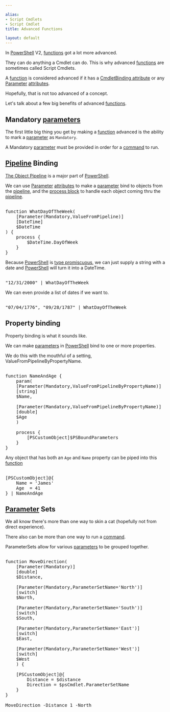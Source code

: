 ```yaml
---

alias: 
- Script Cmdlets
- Script Cmdlet
title: Advanced Functions

layout: default
---
```


In [PowerShell](/PowerShell) V2, [functions](/PowerShell/Functions) got a lot more advanced.

They can do anything a Cmdlet can do.  This is why advanced [functions](/PowerShell/Functions) are sometimes called Script Cmdlets.

A [function](/PowerShell/Functions) is considered advanced if it has a [CmdletBinding attribute](/PowerShell/Attributes/CmdletBinding-Attribute) or any [Parameter](/PowerShell/Parameters) [attributes](/PowerShell/Attributes).

Hopefully, that is not too advanced of a concept.

Let's talk about a few big benefits of advanced [functions](/PowerShell/Functions).

## Mandatory [parameters](/PowerShell/Parameters)

The first little big thing you get by making a [function](/PowerShell/Functions) advanced is the ability to mark a [parameter](/PowerShell/Parameters) as `Mandatory`.

A Mandatory [parameter](/PowerShell/Parameters) must be provided in order for a [command](/PowerShell/Commands) to run.

## [Pipeline](/PowerShell/Concepts/The-Object-Pipeline) Binding

[The Object Pipeline](/PowerShell/Concepts/The-Object-Pipeline) is a major part of [PowerShell](/PowerShell).

We can use [Parameter](/PowerShell/Parameters) [attributes](/PowerShell/Attributes) to make a [parameter](/PowerShell/Parameters) bind to objects from the [pipeline](/PowerShell/Concepts/The-Object-Pipeline), and the [process block](/PowerShell/ScriptBlock/Process-Block) to handle each object coming thru the [pipeline](/PowerShell/Concepts/The-Object-Pipeline).

<pre><br/><span class='Verbose'>function</span>&nbsp;<span class='Verbose'>WhatDayOfTheWeek</span><span class='Magenta'>(</span><br/>&nbsp;&nbsp;&nbsp;&nbsp;<span class='Magenta'>[</span><span class='Output'>Parameter</span><span class='Magenta'>(</span><span class='Output'>Mandatory</span><span class='Magenta'>,</span><span class='Output'>ValueFromPipeline</span><span class='Magenta'>)</span><span class='Magenta'>]</span><br/>&nbsp;&nbsp;&nbsp;&nbsp;<span class='Progress'>[DateTime]</span><br/>&nbsp;&nbsp;&nbsp;&nbsp;<span class='Warning'>$DateTime</span><br/><span class='Magenta'>)</span>&nbsp;<span class='Magenta'>{</span><br/>&nbsp;&nbsp;&nbsp;&nbsp;<span class='Verbose'>process</span>&nbsp;<span class='Magenta'>{</span><br/>&nbsp;&nbsp;&nbsp;&nbsp;&nbsp;&nbsp;&nbsp;&nbsp;<span class='Warning'>$DateTime</span><span class='Magenta'>.</span><span class='Output'>DayOfWeek</span><br/>&nbsp;&nbsp;&nbsp;&nbsp;<span class='Magenta'>}</span><br/><span class='Magenta'>}</span><br/></pre>

Because [PowerShell](/PowerShell) is [type promiscuous](/Languages/Weakly-Typed-Languages), we can just supply a string with a date and [PowerShell](/PowerShell) will turn it into a DateTime.

<pre><br/><span class='Verbose'>"12/31/2000"</span>&nbsp;<span class='Magenta'>|</span>&nbsp;<span class='Warning'>WhatDayOfTheWeek</span><br/></pre>

We can even provide a list of dates if we want to.

<pre><br/><span class='Verbose'>"07/04/1776"</span><span class='Magenta'>,</span>&nbsp;<span class='Verbose'>"09/28/1787"</span>&nbsp;<span class='Magenta'>|</span>&nbsp;<span class='Warning'>WhatDayOfTheWeek</span><br/></pre>

## Property binding

Property binding is what it sounds like.

We can make [parameters](/PowerShell/Parameters) in [PowerShell](/PowerShell) bind to one or more properties.

We do this with the mouthful of a setting, ValueFromPipelineByPropertyName.

<pre><br/><span class='Verbose'>function</span>&nbsp;<span class='Verbose'>NameAndAge</span>&nbsp;<span class='Magenta'>{</span><br/>&nbsp;&nbsp;&nbsp;&nbsp;<span class='Verbose'>param</span><span class='Magenta'>(</span><br/>&nbsp;&nbsp;&nbsp;&nbsp;<span class='Magenta'>[</span><span class='Output'>Parameter</span><span class='Magenta'>(</span><span class='Output'>Mandatory</span><span class='Magenta'>,</span><span class='Output'>ValueFromPipelineByPropertyName</span><span class='Magenta'>)</span><span class='Magenta'>]</span><br/>&nbsp;&nbsp;&nbsp;&nbsp;<span class='Progress'>[string]</span><br/>&nbsp;&nbsp;&nbsp;&nbsp;<span class='Warning'>$Name</span><span class='Magenta'>,</span><br/><br/>&nbsp;&nbsp;&nbsp;&nbsp;<span class='Magenta'>[</span><span class='Output'>Parameter</span><span class='Magenta'>(</span><span class='Output'>Mandatory</span><span class='Magenta'>,</span><span class='Output'>ValueFromPipelineByPropertyName</span><span class='Magenta'>)</span><span class='Magenta'>]</span><br/>&nbsp;&nbsp;&nbsp;&nbsp;<span class='Progress'>[double]</span><br/>&nbsp;&nbsp;&nbsp;&nbsp;<span class='Warning'>$Age</span><br/>&nbsp;&nbsp;&nbsp;&nbsp;<span class='Magenta'>)</span><br/><br/>&nbsp;&nbsp;&nbsp;&nbsp;<span class='Verbose'>process</span>&nbsp;<span class='Magenta'>{</span><br/>&nbsp;&nbsp;&nbsp;&nbsp;&nbsp;&nbsp;&nbsp;&nbsp;<span class='Progress'>[PSCustomObject]</span><span class='Warning'>$PSBoundParameters</span><br/>&nbsp;&nbsp;&nbsp;&nbsp;<span class='Magenta'>}</span><br/><span class='Magenta'>}</span><br/></pre>

Any object that has both an `Age` and `Name` property can be piped into this [function](/PowerShell/Functions)

<pre><br/><span class='Progress'>[PSCustomObject]</span><span class='Magenta'>@{</span><br/>&nbsp;&nbsp;&nbsp;&nbsp;<span class='Output'>Name</span>&nbsp;<span class='Magenta'>=</span>&nbsp;<span class='Verbose'>'James'</span><br/>&nbsp;&nbsp;&nbsp;&nbsp;<span class='Output'>Age</span>&nbsp;&nbsp;<span class='Magenta'>=</span>&nbsp;<span class='Output'>41</span><br/><span class='Magenta'>}</span>&nbsp;<span class='Magenta'>|</span>&nbsp;<span class='Warning'>NameAndAge</span><br/></pre>

## [Parameter](/PowerShell/Parameters) Sets

We all know there's more than one way to skin a cat (hopefully not from direct experience).

There also can be more than one way to run a [command](/PowerShell/Commands).

ParameterSets allow for various [parameters](/PowerShell/Parameters) to be grouped together.

<pre><br/><span class='Verbose'>function</span>&nbsp;<span class='Verbose'>MoveDirection</span><span class='Magenta'>(</span>&nbsp;&nbsp;&nbsp;&nbsp;<br/>&nbsp;&nbsp;&nbsp;&nbsp;<span class='Magenta'>[</span><span class='Output'>Parameter</span><span class='Magenta'>(</span><span class='Output'>Mandatory</span><span class='Magenta'>)</span><span class='Magenta'>]</span><br/>&nbsp;&nbsp;&nbsp;&nbsp;<span class='Progress'>[double]</span><br/>&nbsp;&nbsp;&nbsp;&nbsp;<span class='Warning'>$Distance</span><span class='Magenta'>,</span><br/><br/>&nbsp;&nbsp;&nbsp;&nbsp;<span class='Magenta'>[</span><span class='Output'>Parameter</span><span class='Magenta'>(</span><span class='Output'>Mandatory</span><span class='Magenta'>,</span><span class='Output'>ParameterSetName</span><span class='Magenta'>=</span><span class='Verbose'>'North'</span><span class='Magenta'>)</span><span class='Magenta'>]</span><br/>&nbsp;&nbsp;&nbsp;&nbsp;<span class='Progress'>[switch]</span><br/>&nbsp;&nbsp;&nbsp;&nbsp;<span class='Warning'>$North</span><span class='Magenta'>,</span><br/><br/>&nbsp;&nbsp;&nbsp;&nbsp;<span class='Magenta'>[</span><span class='Output'>Parameter</span><span class='Magenta'>(</span><span class='Output'>Mandatory</span><span class='Magenta'>,</span><span class='Output'>ParameterSetName</span><span class='Magenta'>=</span><span class='Verbose'>'South'</span><span class='Magenta'>)</span><span class='Magenta'>]</span><br/>&nbsp;&nbsp;&nbsp;&nbsp;<span class='Progress'>[switch]</span><br/>&nbsp;&nbsp;&nbsp;&nbsp;<span class='Warning'>$South</span><span class='Magenta'>,</span><br/><br/>&nbsp;&nbsp;&nbsp;&nbsp;<span class='Magenta'>[</span><span class='Output'>Parameter</span><span class='Magenta'>(</span><span class='Output'>Mandatory</span><span class='Magenta'>,</span><span class='Output'>ParameterSetName</span><span class='Magenta'>=</span><span class='Verbose'>'East'</span><span class='Magenta'>)</span><span class='Magenta'>]</span><br/>&nbsp;&nbsp;&nbsp;&nbsp;<span class='Progress'>[switch]</span><br/>&nbsp;&nbsp;&nbsp;&nbsp;<span class='Warning'>$East</span><span class='Magenta'>,</span><br/><br/>&nbsp;&nbsp;&nbsp;&nbsp;<span class='Magenta'>[</span><span class='Output'>Parameter</span><span class='Magenta'>(</span><span class='Output'>Mandatory</span><span class='Magenta'>,</span><span class='Output'>ParameterSetName</span><span class='Magenta'>=</span><span class='Verbose'>'West'</span><span class='Magenta'>)</span><span class='Magenta'>]</span><br/>&nbsp;&nbsp;&nbsp;&nbsp;<span class='Progress'>[switch]</span><br/>&nbsp;&nbsp;&nbsp;&nbsp;<span class='Warning'>$West</span><br/>&nbsp;&nbsp;&nbsp;&nbsp;<span class='Magenta'>)</span>&nbsp;<span class='Magenta'>{</span><br/><br/>&nbsp;&nbsp;&nbsp;&nbsp;<span class='Progress'>[PSCustomObject]</span><span class='Magenta'>@{</span><br/>&nbsp;&nbsp;&nbsp;&nbsp;&nbsp;&nbsp;&nbsp;&nbsp;<span class='Output'>Distance</span>&nbsp;<span class='Magenta'>=</span>&nbsp;<span class='Warning'>$distance</span><br/>&nbsp;&nbsp;&nbsp;&nbsp;&nbsp;&nbsp;&nbsp;&nbsp;<span class='Output'>Direction</span>&nbsp;<span class='Magenta'>=</span>&nbsp;<span class='Warning'>$psCmdlet</span><span class='Magenta'>.</span><span class='Output'>ParameterSetName</span><br/>&nbsp;&nbsp;&nbsp;&nbsp;<span class='Magenta'>}</span><br/><span class='Magenta'>}</span><br/><br/><span class='Warning'>MoveDirection</span>&nbsp;<span class='Magenta'>-Distance</span>&nbsp;<span class='Output'>1</span>&nbsp;<span class='Magenta'>-North</span><br/></pre>
